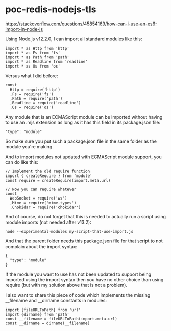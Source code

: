 # poc-redis-nodejs-tls

https://stackoverflow.com/questions/45854169/how-can-i-use-an-es6-import-in-node-js

Using Node.js v12.2.0, I can import all standard modules like this:

```
import * as Http from 'http'
import * as Fs from 'fs'
import * as Path from 'path'
import * as Readline from 'readline'
import * as Os from 'os'
```
Versus what I did before:

```
const
  Http = require('http')
  ,Fs = require('fs')
  ,Path = require('path')
  ,Readline = require('readline')
  ,Os = require('os')
```
Any module that is an ECMAScript module can be imported without having to use an .mjs extension as long as it has this field in its package.json file:

```
"type": "module"
```

So make sure you put such a package.json file in the same folder as the module you're making.

And to import modules not updated with ECMAScript module support, you can do like this:

```
// Implement the old require function
import { createRequire } from 'module'
const require = createRequire(import.meta.url)

// Now you can require whatever
const
  WebSocket = require('ws')
  ,Mime = require('mime-types')
  ,Chokidar = require('chokidar')
```
And of course, do not forget that this is needed to actually run a script using module imports (not needed after v13.2):

```
node --experimental-modules my-script-that-use-import.js
```

And that the parent folder needs this package.json file for that script to not complain about the import syntax:

```
{
  "type": "module"
}
```

If the module you want to use has not been updated to support being imported using the import syntax then you have no other choice than using require (but with my solution above that is not a problem).

I also want to share this piece of code which implements the missing __filename and __dirname constants in modules:

```
import {fileURLToPath} from 'url'
import {dirname} from 'path'
const __filename = fileURLToPath(import.meta.url)
const __dirname = dirname(__filename)
```